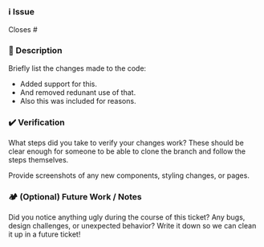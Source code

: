 ### ℹ️ Issue

Closes #<issue number>

### 📝 Description

Briefly list the changes made to the code:

- Added support for this.
- And removed redunant use of that.
- Also this was included for reasons.

### ✔️ Verification

What steps did you take to verify your changes work? These should be clear enough for someone to be able to clone the branch and follow the steps themselves. 

Provide screenshots of any new components, styling changes, or pages. 

### 🏕️ (Optional) Future Work / Notes

Did you notice anything ugly during the course of this ticket? Any bugs, design challenges, or unexpected behavior? Write it down so we can clean it up in a future ticket!
